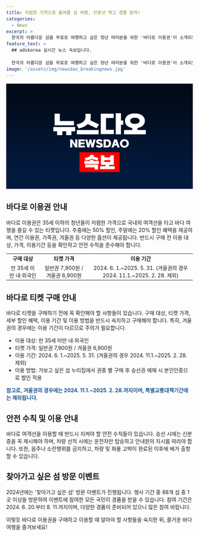 ```yaml
---
title: 저렴한 가격으로 올여름 섬 여행, 인증샷 찍고 경품 받자!
categories:
  - News
excerpt: >
  한국의 아름다운 섬을 무료로 여행하고 싶은 청년 여러분을 위한 '바다로 이용권'이 소개되었습니다. 35세 이하의 국내외 젊은이들을 대상으로 연안여객선을 이용할 때 50%의 주중 할인과 20%의 주말 할인 혜택이 제공되며, 권종에 따라 연간 이용이 가능합니다. 또한, 35세 미만의 내·외국인을 대상으로 티켓을 구매할 수 있으며, 섬을 방문하는 이벤트에도 참여할 수 있습니다. 자세한 내용은 한국해운조합(02-6096-2043)으로 문의하시기 바랍니다. (문서 출처: 정책브리핑 www.korea.kr)
feature_text: >
  ## adskorea 실시간 뉴스 속보입니다.

  한국의 아름다운 섬을 무료로 여행하고 싶은 청년 여러분을 위한 '바다로 이용권'이 소개되었습니다. 35세 이하의 국내외 젊은이들을 대상으로 연안여객선을 이용할 때 50%의 주중 할인과 20%의 주말 할인 혜택이 제공되며, 권종에 따라 연간 이용이 가능합니다. 또한, 35세 미만의 내·외국인을 대상으로 티켓을 구매할 수 있으며, 섬을 방문하는 이벤트에도 참여할 수 있습니다. 자세한 내용은 한국해운조합(02-6096-2043)으로 문의하시기 바랍니다. (문서 출처: 정책브리핑 www.korea.kr)
image: '/assets/img/newsdao_breakingnews.jpg'
---
```


<p><img src="/assets/img/newsdao_breakingnews.jpg" alt="adskorea 속보" /></p>

<h2 data-ke-size="size26">바다로 이용권 안내</h2>

<p>바다로 이용권은 35세 이하의 청년들이 저렴한 가격으로 국내외 여객선을 타고 바다 여행을 즐길 수 있는 티켓입니다. 주중에는 50% 할인, 주말에는 20% 할인 혜택을 제공하며, 연간 이용권, 가족권, 겨울권 등 다양한 옵션이 제공됩니다. 반드시 구매 전 이용 대상, 가격, 이용기간 등을 확인하고 안전 수칙을 준수해야 합니다.</p>

<table>
  <tr>
    <td style="text-align: center; height: 17px;"><b>구매 대상</b></td>
    <td style="text-align: center; height: 17px;"><b>티켓 가격</b></td>
    <td style="text-align: center; height: 17px;"><b>이용 기간</b></td>
  </tr>
  <tr>
    <td style="text-align: center; height: 17px;">만 35세 미만 내·외국인</td>
    <td style="text-align: center; height: 17px;">일반권 7,900원 / 겨울권 6,900원</td>
    <td style="text-align: center; height: 17px;">2024. 6. 1.~2025. 5. 31. (겨울권의 경우 2024. 11.1.~2025. 2. 28. 제외)</td>
  </tr>
</table>

<p data-ke-size="size16"></p>

<h2 data-ke-size="size26">바다로 티켓 구매 안내</h2>

<p>바다로 티켓을 구매하기 전에 꼭 확인해야 할 사항들이 있습니다. 구매 대상, 티켓 가격, 세부 할인 혜택, 이용 기간 및 이용 방법을 반드시 숙지하고 구매해야 합니다. 특히, 겨울권의 경우에는 이용 기간이 다르므로 주의가 필요합니다.</p>

<ul>
  <li>이용 대상: 만 35세 미만 내·외국인</li>
  <li>티켓 가격: 일반권 7,900원 / 겨울권 6,900원</li>
  <li>이용 기간: 2024. 6. 1.~2025. 5. 31. (겨울권의 경우 2024. 11.1.~2025. 2. 28. 제외)</li>
  <li>이용 방법: 가보고 싶은 섬 누리집에서 권종 별 구매 후 승선권 예매 시 본인인증으로 할인 적용</li>
</ul>

<p><b><span style="color: #1a5490;">참고로, 겨울권의 경우에는 2024. 11.1.~2025. 2. 28.까지이며, 특별교통대책기간에는 제외됩니다.</span></b></p>

<p data-ke-size="size16"></p>

<h2 data-ke-size="size26">안전 수칙 및 이용 안내</h2>

<p>바다로 여객선을 이용할 때 반드시 지켜야 할 안전 수칙들이 있습니다. 승선 시에는 신분증을 꼭 제시해야 하며, 차량 선적 시에는 운전자만 탑승하고 안내원의 지시를 따라야 합니다. 또한, 음주나 소란행위를 금지하고, 차량 및 화물 고박이 완료된 이후에 배가 출항할 수 있습니다.</p>

<h2 data-ke-size="size26">찾아가고 싶은 섬 방문 이벤트</h2>

<p>2024년에는 '찾아가고 싶은 섬' 방문 이벤트가 진행됩니다. 행사 기간 중 88개 섬 중 1곳 이상을 방문하여 이벤트에 참여한 모든 국민이 경품을 받을 수 있습니다. 참여 기간은 2024. 6. 20.부터 8. 11.까지이며, 다양한 경품이 준비되어 있으니 많은 참여 바랍니다. </p>

<p>이렇듯 바다로 이용권을 구매하고 이용할 때 알아야 할 사항들을 숙지한 뒤, 즐거운 바다 여행을 즐겨보세요!</p>

